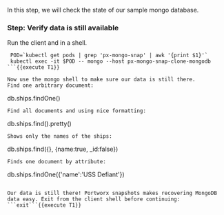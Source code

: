 In this step, we will check the state of our sample mongo database.

### Step: Verify data is still available

Run the client and in a shell.
```
 POD=`kubectl get pods | grep 'px-mongo-snap' | awk '{print $1}'`
 kubectl exec -it $POD -- mongo --host px-mongo-snap-clone-mongodb
```{{execute T1}}

Now use the mongo shell to make sure our data is still there.
Find one arbitrary document:
```
db.ships.findOne()
```{{execute T1}}
Find all documents and using nice formatting:
```
db.ships.find().pretty()
```{{execute T1}}
Shows only the names of the ships:
```
db.ships.find({}, {name:true, _id:false})
```{{execute T1}}
Finds one document by attribute:
```
db.ships.findOne({'name':'USS Defiant'})
```{{execute T1}}

Our data is still there! Portworx snapshots makes recovering MongoDB data easy. Exit from the client shell before continuing: ```exit```{{execute T1}}
